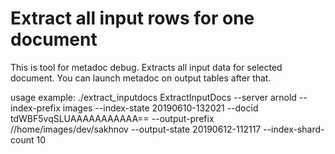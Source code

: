 # Extract all input rows for one document

This is tool for metadoc debug. Extracts all input data for selected document. You can launch metadoc on output tables after that.

usage example:
./extract_inputdocs ExtractInputDocs --server arnold --index-prefix images --index-state 20190610-132021 --docid tdWBF5vqSLUAAAAAAAAAAA== --output-prefix //home/images/dev/sakhnov --output-state 20190612-112117 --index-shard-count 10

